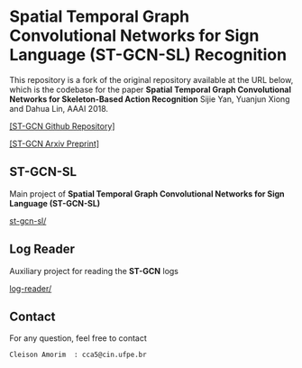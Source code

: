 # Spatial Temporal Graph Convolutional Networks for Sign Language  (ST-GCN-SL) Recognition


This repository is a fork of the original repository available at the URL below, which is the codebase for the paper **Spatial Temporal Graph Convolutional Networks for Skeleton-Based Action Recognition** Sijie Yan, Yuanjun Xiong and Dahua Lin, AAAI 2018.


[[ST-GCN Github Repository]](https://github.com/yysijie/st-gcn)

[[ST-GCN Arxiv Preprint]](https://arxiv.org/abs/1801.07455)


## ST-GCN-SL

Main project of **Spatial Temporal Graph Convolutional Networks for Sign Language (ST-GCN-SL)**

[st-gcn-sl/](st-gcn-sl/README.md)


## Log Reader

Auxiliary project for reading the **ST-GCN** logs

[log-reader/](log-reader/README.md)


## Contact
For any question, feel free to contact
```
Cleison Amorim  : cca5@cin.ufpe.br
```
